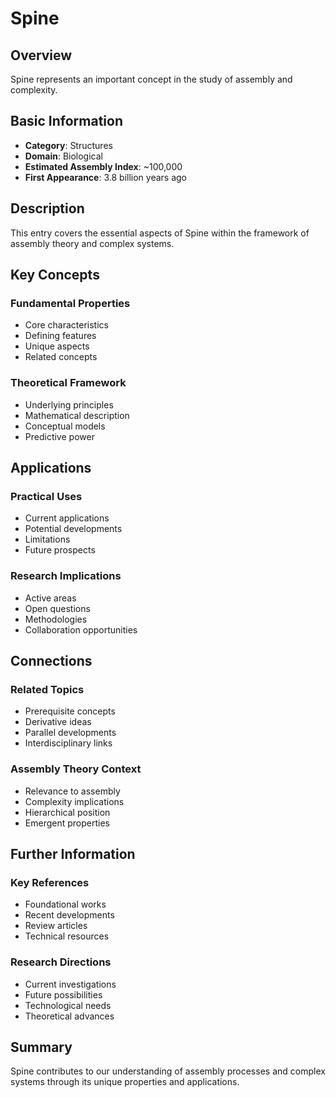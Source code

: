 # Spine

## Overview

Spine represents an important concept in the study of assembly and complexity.

## Basic Information

- **Category**: Structures
- **Domain**: Biological
- **Estimated Assembly Index**: ~100,000
- **First Appearance**: 3.8 billion years ago

## Description

This entry covers the essential aspects of Spine within the framework of assembly theory and complex systems.

## Key Concepts

### Fundamental Properties
- Core characteristics
- Defining features
- Unique aspects
- Related concepts

### Theoretical Framework
- Underlying principles
- Mathematical description
- Conceptual models
- Predictive power

## Applications

### Practical Uses
- Current applications
- Potential developments
- Limitations
- Future prospects

### Research Implications
- Active areas
- Open questions
- Methodologies
- Collaboration opportunities

## Connections

### Related Topics
- Prerequisite concepts
- Derivative ideas
- Parallel developments
- Interdisciplinary links

### Assembly Theory Context
- Relevance to assembly
- Complexity implications
- Hierarchical position
- Emergent properties

## Further Information

### Key References
- Foundational works
- Recent developments
- Review articles
- Technical resources

### Research Directions
- Current investigations
- Future possibilities
- Technological needs
- Theoretical advances

## Summary

Spine contributes to our understanding of assembly processes and complex systems through its unique properties and applications.
